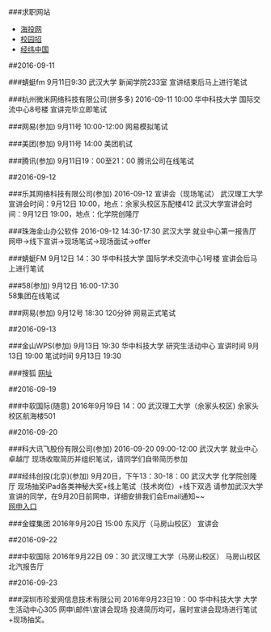 ###求职网站
- [海投网](http://xjh.haitou.cc/)
- [校园招](http://www.xiaoyuanzhao.com/wangshen)
- [经纬中国](https://campus.liepin.com/event/matrix2017/)

##2016-09-11

###蜻蜓fm
9月11日9:30
武汉大学 新闻学院233室
宣讲结束后马上进行笔试

###杭州微米网络科技有限公司(拼多多)
2016-09-11 10:00
华中科技大学 国际交流中心8号楼
宣讲完毕立即笔试

###网易(参加)
9月11号 10:00-12:00
网易模拟笔试

###美团(参加)
9月11号 14:00
美团机试

###腾讯(参加)
9月11日19：00至21：00
腾讯公司在线笔试

##2016-09-12

###乐其网络科技有限公司(参加)
2016-09-12 
宣讲会（现场笔试）
武汉理工大学宣讲会时间：9月12日 10:00，地点：余家头校区东配楼412
武汉大学宣讲会时间：9月12日 19:00，地点：化学院创隆厅

###珠海金山办公软件
2016-09-12 14:30-17:30
武汉大学 就业中心第一报告厅
网申→线下宣讲→现场笔试→现场面试→offer

###蜻蜓FM 
9月12日   14：30
华中科技大学
国际学术交流中心1号楼
宣讲会后马上进行笔试

###58(参加)
9月12日 16:00-17:30	
58集团在线笔试

###网易(参加)
9月12号 18:30
120分钟
网易正式笔试

##2016-09-13

###金山WPS(参加)
9月13日 19:30
华中科技大学 研究生活动中心
宣讲时间 9月13日 19:00
笔试时间 9月13日 19:30

###搜狐
[网址](www.suhou.com)

##2016-09-19

###中软国际(随意)
2016年9月19日 14：00
武汉理工大学（余家头校区)
余家头校区航海楼501


##2016-09-20

###科大讯飞股份有限公司(参加)
2016-09-20   09:00-12:00
武汉大学  就业中心卓越厅
现场收取简历并组织笔试，请同学们自带简历参加

###经纬创投(北京)(参加)
9月20日，下午13：30-18：00
武汉大学 化学院创隆厅
现场抽奖iPad各类神秘大奖+线上笔试（技术岗位）+线下双选
请参加武汉大学宣讲的同学，在9月20日前网申，详细安排我们会Email通知~~  
[网申入口](https://campus.liepin.com/event/matrix2017/)

###金蝶集团
2016年9月20日 15:00
东风厅（马房山校区）
宣讲会

##2016-09-22

###中软国际
2016年9月22日 09：30
武汉理工大学（马房山校区）
马房山校区北汽报告厅

##2016-09-23

###深圳市珍爱网信息技术有限公司
2016年9月23日19：00
华中科技大学
大学生活动中心305
网申\邮件\宣讲会现场 投递简历均可，届时宣讲会现场进行笔试+现场抽奖。

